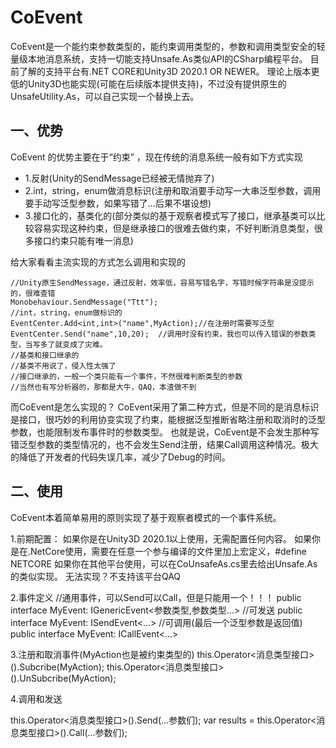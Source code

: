 # CoEvent
CoEvent是一个能约束参数类型的，能约束调用类型的，参数和调用类型安全的轻量级本地消息系统，支持一切能支持Unsafe.As类似API的CSharp编程平台。
目前了解的支持平台有.NET CORE和Unity3D 2020.1 OR NEWER。
理论上版本更低的Unity3D也能实现(可能在后续版本提供支持)，不过没有提供原生的UnsafeUtility.As，可以自己实现一个替换上去。

## 一、优势
CoEvent 的优势主要在于“约束”  ，现在传统的消息系统一般有如下方式实现
- 1.反射(Unity的SendMessage已经被无情抛弃了)
- 2.int，string，enum做消息标识(注册和取消要手动写一大串泛型参数，调用要手动写泛型参数，如果写错了...后果不堪设想)
- 3.接口化的，基类化的(部分类似的基于观察者模式写了接口，继承基类可以比较容易实现这种约束，但是继承接口的很难去做约束，不好判断消息类型，很多接口约束只能有唯一消息)

给大家看看主流实现的方式怎么调用和实现的
```charp
//Unity原生SendMessage，通过反射，效率低，容易写错名字，写错时候字符串是没提示的，很难查错
Monobehaviour.SendMessage("Ttt");
//int，string，enum做标识的
EventCenter.Add<int,int>("name",MyAction);//在注册时需要写泛型
EventCenter.Send("name",10,20);  //调用时没有约束，我也可以传入错误的参数类型，当写多了就变成了灾难。
//基类和接口继承的
//基类不用说了，侵入性太强了
//接口继承的，一般一个类只能有一个事件，不然很难判断类型的参数
//当然也有写分析器的，那都是大牛，QAQ，本渣做不到
```

而CoEvent是怎么实现的？
CoEvent采用了第二种方式，但是不同的是消息标识是接口，很巧妙的利用协变实现了约束，能根据泛型推断省略注册和取消时的泛型参数，也能限制发布事件时的参数类型。
也就是说，CoEvent是不会发生那种写错泛型参数的类型情况的，也不会发生Send注册，结果Call调用这种情况。极大的降低了开发者的代码失误几率，减少了Debug的时间。

## 二、使用
CoEvent本着简单易用的原则实现了基于观察者模式的一个事件系统。

1.前期配置：
如果你是在Unity3D 2020.1以上使用，无需配置任何内容。
如果你是在.NetCore使用，需要在任意一个参与编译的文件里加上宏定义，#define NETCORE
如果你在其他平台使用，可以在CoUnsafeAs.cs里去给出Unsafe.As的类似实现。
无法实现？不支持该平台QAQ

2.事件定义
//通用事件，可以Send可以Call，但是只能用一个！！！
public interface MyEvent: IGenericEvent<参数类型,参数类型...>
//可发送
public interface MyEvent: ISendEvent<...>
//可调用(最后一个泛型参数是返回值)
public interface MyEvent: ICallEvent<...>

3.注册和取消事件(MyAction也是被约束类型的)
this.Operator<消息类型接口>().Subcribe(MyAction);
this.Operator<消息类型接口>().UnSubcribe(MyAction);

4.调用和发送

this.Operator<消息类型接口>().Send(...参数们);
var results = this.Operator<消息类型接口>().Call(...参数们);



